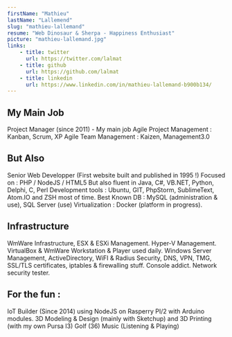 ```yaml
---
firstName: "Mathieu"
lastName: "Lallemend"
slug: "mathieu-lallemand"
resume: "Web Dinosaur & Sherpa - Happiness Enthusiast"
picture: "mathieu-lallemand.jpg"
links:
    - title: twitter
      url: https://twitter.com/lalmat
    - title: github
      url: https://github.com/lalmat
    - title: linkedin
      url: https://www.linkedin.com/in/mathieu-lallemand-b900b134/
---
```


## My Main Job

Project Manager (since 2011) - My main job
Agile Project Management : Kanban, Scrum, XP
Agile Team Management : Kaizen, Management3.0

## But Also

Senior Web Developper (First website built and published in 1995 !)
Focused on : PHP / NodeJS / HTML5
But also fluent in Java, C#, VB.NET, Python, Delphi, C, Perl
Development tools : Ubuntu, GIT, PhpStorm, SublimeText, Atom.IO and ZSH most of time.
Best Known DB : MySQL (administration & use), SQL Server (use)
Virtualization : Docker (platform in progress).

## Infrastructure

WmWare Infrastructure, ESX & ESXi Management. Hyper-V Management. VirtualBox & WmWare Workstation & Player used daily. Windows Server Management, ActiveDirectory, WiFI & Radius Security, DNS, VPN, TMG, SSL/TLS certificates, iptables & firewalling stuff. Console addict.
Network security tester.

## For the fun :

IoT Builder (Since 2014) using NodeJS on Rasperry PI/2 with Arduino modules.
3D Modeling & Design (mainly with Sketchup) and 3D Printing (with my own Pursa I3)
Golf (36)
Music (Listening & Playing)
